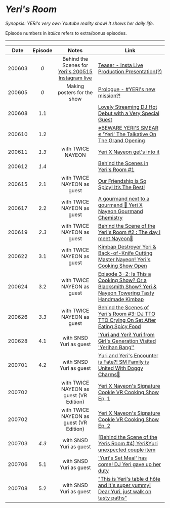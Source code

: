 # _Yeri's Room_

_Synopsis: YERI's very own Youtube reality show! It shows her daily life._

Episode numbers in _italics_ refers to extra/bonus episodes.

___
| Date   | Episode |                                       Notes                                        | Link                                                                             |
|--------|:-------:|:----------------------------------------------------------------------------------:|----------------------------------------------------------------------------------|
| 200603 |   _0_   | Behind the Scenes for [Yeri's 200515 Instagram live](https://youtu.be/12n-HRwQWy0) | [Teaser - Insta Live Production Presentation\(?\)](https://youtu.be/usjqzAb7ngI) |
| 200605 |   _0_   |                            Making posters for the show                             | [Prologue - \#YERI's new mission?!](https://youtu.be/kRLxgQh5wls)                |
| 200608 |   1.1   |                                                                                    | [Lovely Streaming DJ Hot Debut with a Very Special Guest](https://youtu.be/Bkr5N3ySsro) |
| 200610 |   1.2   |                                                                                    | [※BEWARE YERI'S SMEAR ※ 'Yeri' The Talkative On The Grand Opening](https://youtu.be/nhbOzOzxRWc) |
| 200611 |  _1.3_  |                             with TWICE NAYEON                                      | [Yeri X Nayeon get's into it](https://youtu.be/fC1WRdaOA_E)                      |
| 200612 |  _1.4_  |                                                                                    | [Behind the Scenes in Yeri's Room #1](https://youtu.be/LnL_4ShOKoA)              |
| 200615 |   2.1   |                             with TWICE NAYEON as guest                             | [Our Friendship is So Spicy! It’s The Best!](https://youtu.be/5-40gjivVxI)       |
| 200617 |   2.2   |                             with TWICE NAYEON as guest                             | [A gourmand next to a gourmand 💜 Yeri X Nayeon Gourmand Chemistry](https://youtu.be/Ia_6YXOV3YU) |
| 200619 |  _2.3_  |                             with TWICE NAYEON as guest                             | [Behind the Scene of the Yeri's Room \#2 : The day I meet Nayeon💜](https://youtu.be/oeXL8gXsPVI) |
| 200622 |   3.1   |                             with TWICE NAYEON as guest                             | [Kimbap Destroyer Yeri & Back-of-Knife Cutting Master Nayeon! Yeri's Cooking Show Open](https://youtu.be/gvjOaJWIvUo) |
| 200624 |   3.2   |                             with TWICE NAYEON as guest                             | [Episode 3-2: Is This a Cooking Show? Or a Blacksmith Show? Yeri & Nayeon Towering Tasty Handmade Kimbap](https://youtu.be/ya9SrcP1awA) |
| 200626 |  _3.3_  |                             with TWICE NAYEON as guest                             | [Behind the Scenes of Yeri's Room \#3: DJ TTO TTO Crying On Set After Eating Spicy Food](https://youtu.be/Wc3KbHk8e8A) |
| 200628 |   4.1   |                             with SNSD Yuri as guest                                | ['Yuri and Yeri! Yuri from Girl's Generation Visited 'Yerihan Bang''](https://youtu.be/KenDWX2dvIM)|
| 200701 |   4.2   |                             with SNSD Yuri as guest                                | [Yuri and Yeri's Encounter is Fate?! SM Family is United With Doggy Charms💜](https://youtu.be/9cZNRgQJ9tY)|
| 200702 |         |                             with TWICE NAYEON as guest (VR Edition)                | [Yeri X Nayeon's Signature Cookie VR Cooking Show Ep. 1](https://youtu.be/dSraAHkQPvQ) |
| 200702 |         |                             with TWICE NAYEON as guest (VR Edition)                | [Yeri X Nayeon's Signature Cookie VR Cooking Show Ep. 2](https://youtu.be/TwrWrBS1R6E) |
| 200703 |  _4.3_  |                             with SNSD Yuri as guest                                | [[Behind the Scene of the Yeris Room #4] Yeri&Yuri unexpected couple item](https://youtu.be/PpgyvYl3sIQ) |
| 200706 |   5.1   |                             with SNSD Yuri as guest                                | ['Yuri's Set Meal' has come! DJ Yeri gave up her duty](https://youtu.be/n14rKzsv94s) |
| 200708 |   5.2   |                             with SNSD Yuri as guest                                | ["This is Yeri's table d'hôte and it's super yummy! Dear Yuri, just walk on tasty paths"](https://youtu.be/6uELmd2cIso) |
